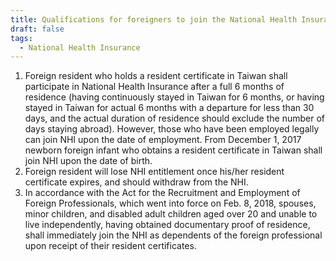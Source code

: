 ```yaml
---
title: Qualifications for foreigners to join the National Health Insurance?
draft: false
tags:
  - National Health Insurance
---
```

1. Foreign resident who holds a resident certificate in Taiwan shall participate in National Health Insurance after a full 6 months of residence (having continuously stayed in Taiwan for 6 months, or having stayed in Taiwan for actual 6 months with a departure for less than 30 days, and the actual duration of residence should exclude the number of days staying abroad). However, those who have been employed legally can join NHI upon the date of employment. From December 1, 2017 newborn foreign infant who obtains a resident certificate in Taiwan shall join NHI upon the date of birth.
2. Foreign resident will lose NHI entitlement once his/her resident certificate expires, and should withdraw from the NHI.
3. In accordance with the Act for the Recruitment and Employment of Foreign Professionals, which went into force on Feb. 8, 2018, spouses, minor children, and disabled adult children aged over 20 and unable to live independently, having obtained documentary proof of residence, shall immediately join the NHI as dependents of the foreign professional upon receipt of their resident certificates.